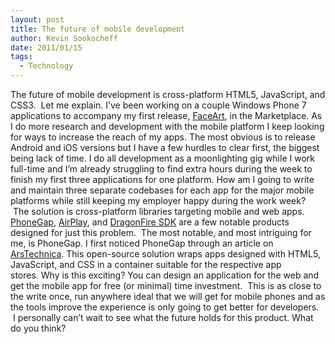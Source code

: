 ```yaml
---
layout: post
title: The future of mobile development
author: Kevin Sookocheff
date: 2011/01/15
tags:
  - Technology
---
```


The future of mobile development is cross-platform HTML5, JavaScript, and CSS3.  Let me explain. I’ve been working on a couple Windows Phone 7 applications to accompany my first release, [FaceArt][1], in the Marketplace. As I do more research and development with the mobile platform I keep looking for ways to increase the reach of my apps. The most obvious is to release Android and iOS versions but I have a few hurdles to clear first, the biggest being lack of time. I do all development as a moonlighting gig while I work full-time and I’m already struggling to find extra hours during the week to finish my first three applications for one platform. How am I going to write and maintain three separate codebases for each app for the major mobile platforms while still keeping my employer happy during the work week?  The solution is cross-platform libraries targeting mobile and web apps. [PhoneGap][2], [AirPlay][3], and [DragonFire SDK][4] are a few notable products designed for just this problem.  The most notable, and most intriguing for me, is PhoneGap. I first noticed PhoneGap through an article on [ArsTechnica][5]. This open-source solution wraps apps designed with HTML5, JavaScript, and CSS in a container suitable for the respective app stores. Why is this exciting? You can design an application for the web and get the mobile app for free (or minimal) time investment.  This is as close to the write once, run anywhere ideal that we will get for mobile phones and as the tools improve the experience is only going to get better for developers.  I personally can’t wait to see what the future holds for this product. What do you think?

 [1]: http://www.appsfuze.com/applications/windowsphone.photo/faceart,3617
 [2]: http://www.phonegap.com
 [3]: http://www.airplaysdk.com
 [4]: http://www.dragonfiresdk.com
 [5]: http://arstechnica.com/apple/news/2010/11/introducing-the-ars-technica-reader-for-ipad.ars
